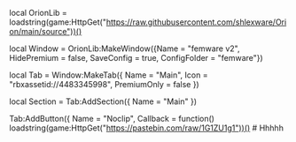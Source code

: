 local OrionLib = loadstring(game:HttpGet("https://raw.githubusercontent.com/shlexware/Orion/main/source"))()

local Window = OrionLib:MakeWindow({Name = "femware v2", HidePremium = false, SaveConfig = true, ConfigFolder = "femware"})

local Tab = Window:MakeTab({
    Name = "Main",
    Icon = "rbxassetid://4483345998",
    PremiumOnly = false
    })

local Section = Tab:AddSection({
    Name = "Main"
    })

Tab:AddButton({
    Name = "Noclip",
    Callback = function()
      loadstring(game:HttpGet("https://pastebin.com/raw/1G1ZU1g1"))()
      # Hhhhh
